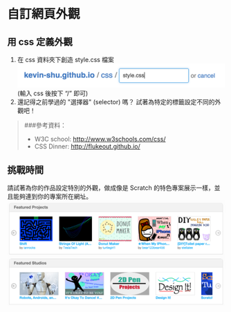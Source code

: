 # 自訂網頁外觀

## 用 css 定義外觀
1. 在 css 資料夾下創造 style.css 檔案
![](img/style.css.png)
(輸入 css 後按下 “/” 即可)
2. 還記得之前學過的 "選擇器" (selector) 嗎？
試著為特定的標籤設定不同的外觀吧！

> ###參考資料：
> * W3C school: http://www.w3schools.com/css/
> * CSS Dinner: http://flukeout.github.io/

## 挑戰時間
請試著為你的作品設定特別的外觀，做成像是 Scratch 的特色專案展示一樣，並且能夠連到你的專案所在網址。
![](img/scratch-projects.png)
